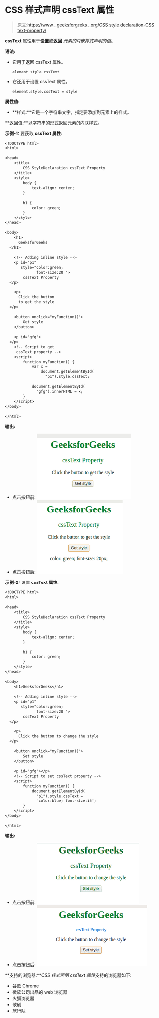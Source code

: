 # CSS 样式声明 cssText 属性

> 原文:[https://www . geeksforgeeks . org/CSS style declaration-CSS text-property/](https://www.geeksforgeeks.org/cssstyledeclaration-csstext-property/)

**cssText** 属性用于**设置**或**返回** *元素的内嵌样式声明的值*。

**语法:**

*   它用于返回 cssText 属性。

    ```
    element.style.cssText
    ```

*   它还用于设置 cssText 属性。

    ```
    element.style.cssText = style
    ```

**属性值:**

*   **样式:**它是一个字符串文字，指定要添加到元素上的样式。

**返回值:**以字符串的形式返回元素的内联样式。

**示例-1:** 要获取 **cssText 属性**:

```
<!DOCTYPE html>
<html>

<head>
    <title>
        CSS StyleDeclaration cssText Property
    </title>
    <style>
        body {
            text-align: center;
        }

        h1 {
            color: green;
        }
    </style>
</head>

<body>
    <h1>
      GeeksforGeeks
  </h1>

    <!-- Adding inline style -->
    <p id="p1" 
       style="color:green;
              font-size:20 ">
        cssText Property
  </p>

    <p>
      Click the button
      to get the style
  </p>

    <button onclick="myFunction()">
        Get style
    </button>

    <p id="gfg">
  </p>
    <!-- Script to get 
     cssText property -->
    <script>
        function myFunction() {
            var x = 
                document.getElementById(
                  "p1").style.cssText;

            document.getElementById(
              "gfg").innerHTML = x;
        }
    </script>
</body>

</html>
```

**输出:**

*   点击按钮前:
    ![](img/013bd308b6ac3c0d2fb0113d8562e88b.png)
*   点击按钮后:
    ![](img/253d2f748d694ba7581c21f420108914.png)

**示例-2:** 设置 **cssText 属性**:

```
<!DOCTYPE html>
<html>

<head>
    <title>
        CSS StyleDeclaration cssText Property
    </title>
    <style>
        body {
            text-align: center;
        }

        h1 {
            color: green;
        }
    </style>
</head>

<body>
    <h1>GeeksforGeeks</h1>

    <!-- Adding inline style -->
    <p id="p1"
       style="color:green; 
              font-size:20 ">
        cssText Property
  </p>

    <p>
      Click the button to change the style
  </p>

    <button onclick="myFunction()">
        Set style
    </button>

    <p id="gfg"></p>
    <!-- Script to set cssText property -->
    <script>
        function myFunction() {
            document.getElementById(
              "p1").style.cssText = 
              "color:blue; font-size:15";
        }
    </script>
</body>

</html>
```

**输出:**

*   点击按钮前:
    ![](img/57b273f068552503caf2c7da7e2a1605.png)
*   点击按钮后:
    ![](img/519eb7799c827a9f9eb3cc001b1dbdbf.png)

**支持的浏览器:***CSS 样式声明 cssText 属性*支持的浏览器如下:

*   谷歌 Chrome
*   微软公司出品的 web 浏览器
*   火狐浏览器
*   歌剧
*   旅行队